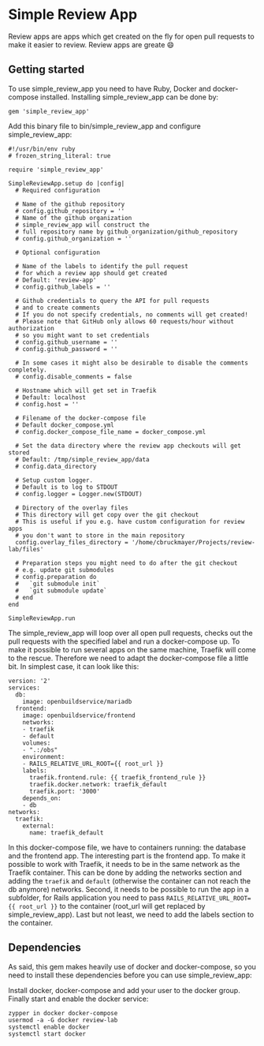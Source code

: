 # Simple Review App

Review apps are apps which get created on the fly for open pull requests to make it easier to review. Review apps are greate :smile:

## Getting started

To use simple_review_app you need to have Ruby, Docker and docker-compose installed. Installing simple_review_app can be done by:

```
gem 'simple_review_app'
```

Add this binary file to bin/simple_review_app and configure simple_review_app:

```
#!/usr/bin/env ruby
# frozen_string_literal: true

require 'simple_review_app'

SimpleReviewApp.setup do |config|
  # Required configuration
  
  # Name of the github repository
  # config.github_repository = ''
  # Name of the github organization
  # simple_review_app will construct the
  # full repository name by github_organization/github_repository
  # config.github_organization = ''

  # Optional configuration
  
  # Name of the labels to identify the pull request
  # for which a review app should get created
  # Default: 'review-app'
  # config.github_labels = ''
  
  # Github credentials to query the API for pull requests
  # and to create comments
  # If you do not specify credentials, no comments will get created!
  # Please note that GitHub only allows 60 requests/hour without authorization
  # so you might want to set credentials
  # config.github_username = ''
  # config.github_password = ''
  
  # In some cases it might also be desirable to disable the comments completely.
  # config.disable_comments = false
  
  # Hostname which will get set in Traefik
  # Default: localhost
  # config.host = ''

  # Filename of the docker-compose file
  # Default docker_compose.yml
  # config.docker_compose_file_name = docker_compose.yml

  # Set the data directory where the review app checkouts will get stored
  # Default: /tmp/simple_review_app/data
  # config.data_directory

  # Setup custom logger.
  # Default is to log to STDOUT
  # config.logger = Logger.new(STDOUT)

  # Directory of the overlay files
  # This directory will get copy over the git checkout
  # This is useful if you e.g. have custom configuration for review apps
  # you don't want to store in the main repository
  config.overlay_files_directory = '/home/cbruckmayer/Projects/review-lab/files'

  # Preparation steps you might need to do after the git checkout 
  # e.g. update git submodules
  # config.preparation do
  #   `git submodule init`
  #   `git submodule update`
  # end
end

SimpleReviewApp.run
```

The simple_review_app will loop over all open pull requests, checks out the pull requests with the specified label and run a docker-compose up. 
To make it possible to run several apps on the same machine, Traefik will come to the rescue.
Therefore we need to adapt the docker-compose file a little bit. 
In simplest case, it can look like this:

```
version: '2'
services:
  db:
    image: openbuildservice/mariadb
  frontend:
    image: openbuildservice/frontend
    networks:
    - traefik
    - default
    volumes:
    - ".:/obs"
    environment:
    - RAILS_RELATIVE_URL_ROOT={{ root_url }}
    labels:
      traefik.frontend.rule: {{ traefik_frontend_rule }}
      traefik.docker.network: traefik_default
      traefik.port: '3000'
    depends_on:
    - db
networks:
  traefik:
    external:
      name: traefik_default
```

In this docker-compose file, we have to containers running: the database and the frontend app.
The interesting part is the frontend app. 
To make it possible to work with Traefik, it needs to be in the same network as the Traefik container.
This can be done by adding the networks section and adding the ``traefik`` and ``default`` (otherwise the container can not reach the db anymore) networks.
Second, it needs to be possible to run the app in a subfolder, for Rails application you need to pass ``RAILS_RELATIVE_URL_ROOT={{ root_url }}`` to the container (root_url will get replaced by simple_review_app).
Last but not least, we need to add the labels section to the container.

## Dependencies

As said, this gem makes heavily use of docker and docker-compose, so you need to install these dependencies before you can use simple_review_app:

Install docker, docker-compose and add your user to the docker group. Finally start and enable the docker service:

```
zypper in docker docker-compose
usermod -a -G docker review-lab
systemctl enable docker
systemctl start docker
```
